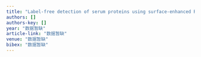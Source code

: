 ```yaml
---
title: "Label-free detection of serum proteins using surface-enhanced Raman spectroscopy for colorectal cancer screening"
authors: []
authors-key: []
year: "数据暂缺"
article-link: "数据暂缺"
venue: "数据暂缺"
bibex: "数据暂缺"
---
```

